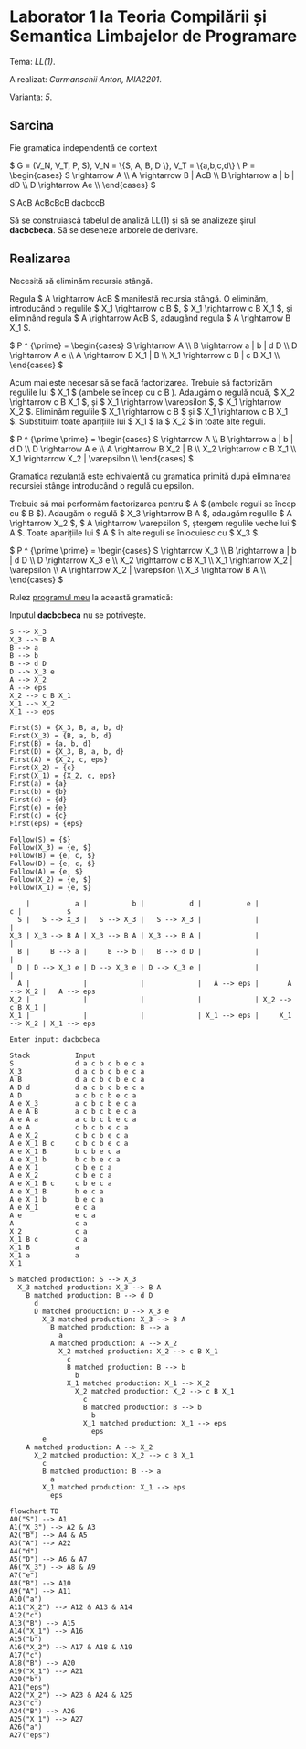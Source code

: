 # Laborator 1 la Teoria Compilării și Semantica Limbajelor de Programare

Tema: *LL(1)*.

A realizat: *Curmanschii Anton, MIA2201*.

Varianta: *5*.


## Sarcina

Fie gramatica independentă de context 

$ G = (V_N, V_T, P, S), V_N = \\{S, A, B, D \\}, V_T = \\{a,b,c,d\\} \\
P = \begin{cases}
S \rightarrow A \\\\
A \rightarrow B | AcB \\\\
B \rightarrow a | b | dD \\\\
D \rightarrow Ae \\\\
\end{cases} $


S
AcB
AcBcBcB
dacbccB

Să se construiască tabelul de analiză LL(1) şi să se analizeze şirul **dacbcbeca**.
Să se deseneze arborele de derivare.

## Realizarea

Necesită să eliminăm recursia stângă.

Regula $ A \rightarrow AcB $ manifestă recursia stângă.
O eliminăm, introducând o regulile $ X_1 \rightarrow c B $, $ X_1 \rightarrow c B X_1 $,
și eliminând regula $ A \rightarrow AcB $, adaugând regula $ A \rightarrow B X_1 $.

$ P ^ {\prime} = \begin{cases}
S \rightarrow A \\\\
B \rightarrow a | b | d D \\\\
D \rightarrow A e \\\\
A \rightarrow B X_1 | B \\\\
X_1 \rightarrow c B | c B X_1 \\\\
\end{cases} $

Acum mai este necesar să se facă factorizarea.
Trebuie să factorizăm regulile lui $ X_1 $ (ambele se încep cu c B ).
Adaugăm o regulă nouă, $ X_2 \rightarrow c B X_1 $, și $ X_1 \rightarrow \varepsilon $, $ X_1 \rightarrow X_2 $.
Eliminăm regulile $ X_1 \rightarrow c B $ și $ X_1 \rightarrow c B X_1 $.
Substituim toate aparițiile lui $ X_1 $ la $ X_2 $ în toate alte reguli.

$ P ^ {\prime \prime} = \begin{cases}
S \rightarrow A \\\\
B \rightarrow a | b | d D \\\\
D \rightarrow A e \\\\
A \rightarrow B X_2 | B \\\\
X_2 \rightarrow c B X_1 \\\\
X_1 \rightarrow X_2 | \varepsilon \\\\
\end{cases} $

Gramatica rezulantă este echivalentă cu gramatica primită după eliminarea recursiei stânge introducând o regulă cu epsilon.

Trebuie să mai performăm factorizarea pentru $ A $ (ambele reguli se încep cu $ B $).
Adaugăm o regulă $ X_3 \rightarrow B A $, adaugăm regulile $ A \rightarrow X_2 $, $ A \rightarrow \varepsilon $, ștergem regulile veche lui $ A $. Toate aparițiile lui $ A $ în alte reguli se înlocuiesc cu $ X_3 $.

$ P ^ {\prime \prime} = \begin{cases}
S \rightarrow X_3 \\\\
B \rightarrow a | b | d D \\\\
D \rightarrow X_3 e \\\\
X_2 \rightarrow c B X_1 \\\\
X_1 \rightarrow X_2 | \varepsilon \\\\
A \rightarrow X_2 | \varepsilon \\\\
X_3 \rightarrow B A \\\\
\end{cases} $

Rulez [programul meu](https://github.com/AntonC9018/uni_compilers/blob/3cf8f73df367aa337bed9513e3011a0b2da9dff2/code/source/ll1/app.d) la această gramatică:


Inputul **dacbcbeca** nu se potrivește.

```
S --> X_3                                                                                           
X_3 --> B A                                                                                         
B --> a                                                                                             
B --> b                                                                                             
B --> d D                                                                                           
D --> X_3 e                                                                                         
A --> X_2                                                                                           
A --> eps                                                                                           
X_2 --> c B X_1                                                                                     
X_1 --> X_2                                                                                         
X_1 --> eps       

First(S) = {X_3, B, a, b, d}                                                                        
First(X_3) = {B, a, b, d}                                                                           
First(B) = {a, b, d}                                                                                
First(D) = {X_3, B, a, b, d}                                                                        
First(A) = {X_2, c, eps}                                                                            
First(X_2) = {c}                                                                                    
First(X_1) = {X_2, c, eps}                                                                          
First(a) = {a}                                                                                      
First(b) = {b}                                                                                      
First(d) = {d}                                                                                      
First(e) = {e}                                                                                      
First(c) = {c}                                                                                      
First(eps) = {eps}      

Follow(S) = {$}                                                                                     
Follow(X_3) = {e, $}                                                                                
Follow(B) = {e, c, $}                                                                               
Follow(D) = {e, c, $}                                                                               
Follow(A) = {e, $}                                                                                  
Follow(X_2) = {e, $}                                                                                
Follow(X_1) = {e, $}      

    |           a |           b |           d |           e |               c |           $ 
  S |   S --> X_3 |   S --> X_3 |   S --> X_3 |             |                 |             
X_3 | X_3 --> B A | X_3 --> B A | X_3 --> B A |             |                 |             
  B |     B --> a |     B --> b |   B --> d D |             |                 |             
  D | D --> X_3 e | D --> X_3 e | D --> X_3 e |             |                 |             
  A |             |             |             |   A --> eps |       A --> X_2 |   A --> eps 
X_2 |             |             |             |             | X_2 --> c B X_1 |             
X_1 |             |             |             | X_1 --> eps |     X_1 --> X_2 | X_1 --> eps 

Enter input: dacbcbeca                                                                              

Stack           Input                                           
S               d a c b c b e c a                               
X_3             d a c b c b e c a                               
A B             d a c b c b e c a                               
A D d           d a c b c b e c a                               
A D             a c b c b e c a                                 
A e X_3         a c b c b e c a                                 
A e A B         a c b c b e c a                                 
A e A a         a c b c b e c a                                 
A e A           c b c b e c a                                   
A e X_2         c b c b e c a                                   
A e X_1 B c     c b c b e c a                                   
A e X_1 B       b c b e c a                                     
A e X_1 b       b c b e c a                                     
A e X_1         c b e c a                                       
A e X_2         c b e c a                                       
A e X_1 B c     c b e c a                                       
A e X_1 B       b e c a                                         
A e X_1 b       b e c a                                         
A e X_1         e c a                                           
A e             e c a                                           
A               c a                                             
X_2             c a                                             
X_1 B c         c a                                             
X_1 B           a                                               
X_1 a           a                                               
X_1                  

S matched production: S --> X_3                        
  X_3 matched production: X_3 --> B A                  
    B matched production: B --> d D                    
      d                                                
      D matched production: D --> X_3 e                
        X_3 matched production: X_3 --> B A            
          B matched production: B --> a                
            a                                          
          A matched production: A --> X_2              
            X_2 matched production: X_2 --> c B X_1    
              c                                        
              B matched production: B --> b            
                b                                      
              X_1 matched production: X_1 --> X_2      
                X_2 matched production: X_2 --> c B X_1
                  c                                    
                  B matched production: B --> b        
                    b                                  
                  X_1 matched production: X_1 --> eps  
                    eps                                
        e                                              
    A matched production: A --> X_2                    
      X_2 matched production: X_2 --> c B X_1          
        c                                              
        B matched production: B --> a                  
          a                                            
        X_1 matched production: X_1 --> eps            
          eps                                                                                                                              
```

```mermaid
flowchart TD
A0("S") --> A1                                         
A1("X_3") --> A2 & A3                                  
A2("B") --> A4 & A5                                    
A3("A") --> A22                                        
A4("d")                                                
A5("D") --> A6 & A7                                    
A6("X_3") --> A8 & A9                                  
A7("e")                                                
A8("B") --> A10                                        
A9("A") --> A11                                        
A10("a")                                               
A11("X_2") --> A12 & A13 & A14                         
A12("c")                                               
A13("B") --> A15                                       
A14("X_1") --> A16                                     
A15("b")                                               
A16("X_2") --> A17 & A18 & A19                         
A17("c")                                               
A18("B") --> A20                                       
A19("X_1") --> A21                                     
A20("b")                                               
A21("eps")                                             
A22("X_2") --> A23 & A24 & A25                         
A23("c")                                               
A24("B") --> A26                                       
A25("X_1") --> A27                                     
A26("a")                                               
A27("eps")                                         
```